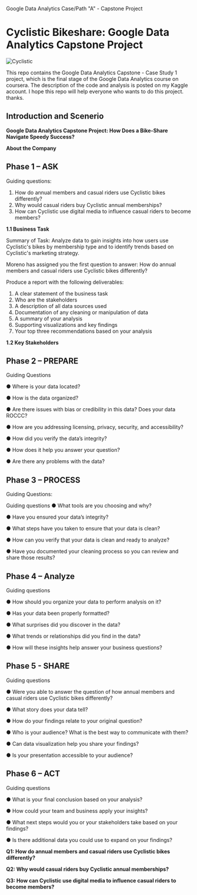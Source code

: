 Google Data Analytics Case/Path "A" - Capstone Project
# Cyclistic Bikeshare: Google Data Analytics Capstone Project

![Cyclistic](https://user-images.githubusercontent.com/63750425/224968385-9521ab10-d278-4595-a829-08b4f1c645be.png)

This repo contains the Google Data Analytics Capstone - Case Study 1 project, which is the final stage of the Google Data Analytics course on coursera. The description of the code and analysis is posted on my Kaggle account. I hope this repo will help everyone who wants to do this project. thanks.

## Introduction and Scenerio

**Google Data Analytics Capstone Project: How Does a Bike-Share Navigate Speedy Success?**



**About the Company**

## Phase 1 – ASK 

Guiding questions: 

1.	How do annual members and casual riders use Cyclistic bikes differently? 
2.	Why would casual riders buy Cyclistic annual memberships? 
3.	How can Cyclistic use digital media to influence casual riders to become members?



**1.1	Business Task**

Summary of Task: Analyze data to gain insights into how users use Cyclistic's bikes by membership type and to identify trends based on Cyclistic's marketing strategy. 

Moreno has assigned you the first question to answer: How do annual members and casual riders use Cyclistic bikes differently?

Produce a report with the following deliverables:
1. A clear statement of the business task
2. Who are the stakeholders
3. A description of all data sources used
4. Documentation of any cleaning or manipulation of data
5. A summary of your analysis
6. Supporting visualizations and key findings
7. Your top three recommendations based on your analysis


**1.2	Key Stakeholders**



## Phase 2 – PREPARE

Guiding Questions

● Where is your data located?<br>

● How is the data organized?<br>

● Are there issues with bias or credibility in this data? Does your data ROCCC?<br>

● How are you addressing licensing, privacy, security, and accessibility?<br>

● How did you verify the data’s integrity?

● How does it help you answer your question?

● Are there any problems with the data?

## Phase 3 – PROCESS

Guiding Questions:

Guiding questions
● What tools are you choosing and why?

● Have you ensured your data’s integrity?

● What steps have you taken to ensure that your data is clean?

● How can you verify that your data is clean and ready to analyze?

● Have you documented your cleaning process so you can review and share those
results?


## Phase 4 – Analyze

Guiding questions

● How should you organize your data to perform analysis on it?

● Has your data been properly formatted?

● What surprises did you discover in the data?

● What trends or relationships did you find in the data?

● How will these insights help answer your business questions?

## Phase 5 - SHARE

Guiding questions

● Were you able to answer the question of how annual members and casual riders use Cyclistic bikes
differently?

● What story does your data tell?

● How do your findings relate to your original question?

● Who is your audience? What is the best way to communicate with them?

● Can data visualization help you share your findings?

● Is your presentation accessible to your audience?

## Phase 6 – ACT

Guiding questions

● What is your final conclusion based on your analysis?

● How could your team and business apply your insights?

● What next steps would you or your stakeholders take based on your findings?

● Is there additional data you could use to expand on your findings?


**Q1: How do annual members and casual riders use Cyclistic bikes differently?**



**Q2: Why would casual riders buy Cyclistic annual memberships?**



**Q3: How can Cyclistic use digital media to influence casual riders to become members?**

